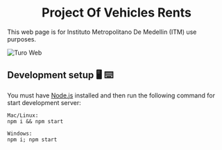 <h1 align="center">Project Of Vehicles Rents</h1>

This web page is for Instituto Metropolitano De Medellin (ITM) use purposes.

![Turo Web][image]

## Development setup :desktop_computer: :keyboard:

You must have [Node.js][node.js] installed and then run the following command for start development server:

```
Mac/Linux:
npm i && npm start
```

```
Windows:
npm i; npm start
```

[image]: https://raw.githubusercontent.com/JulianEZT/alquiler_vehiculos/main/extras/images/landingPage.png
[node.js]: https://nodejs.org/es/download/
